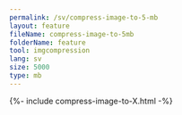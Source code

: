 ```yaml
---
permalink: /sv/compress-image-to-5-mb
layout: feature
fileName: compress-image-to-5mb
folderName: feature
tool: imgcompression
lang: sv
size: 5000
type: mb
---
```


{%- include compress-image-to-X.html -%}
